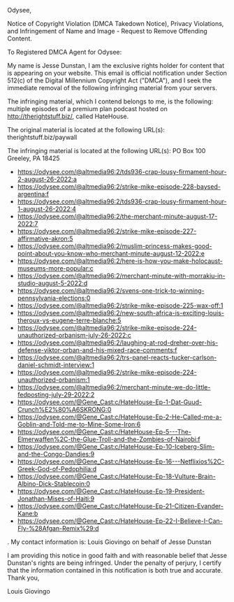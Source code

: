Odysee,

Notice of Copyright Violation (DMCA Takedown Notice), Privacy Violations, and Infringement of Name and Image - Request to Remove Offending Content.

To Registered DMCA Agent for Odysee:

My name is Jesse Dunstan, I am the exclusive rights holder for content that is appearing on your website. This email is official notification under Section 512(c) of the Digital Millennium Copyright Act ("DMCA"), and I seek the immediate removal of the following infringing material from your servers.

The infringing material, which I contend belongs to me, is the following:
multiple episodes of a premium plan podcast hosted on http://therightstuff.biz/, called HateHouse.

The original material is located at the following URL(s): therightstuff.biz/paywall

The infringing material is located at the following URL(s): PO Box 100 Greeley, PA 18425

-  https://odysee.com/@altmedia96:2/tds936-crap-lousy-firmament-hour-2-august-26-2022:a
- https://odysee.com/@altmedia96:2/strike-mike-episode-228-baysed-argentina:f
- https://odysee.com/@altmedia96:2/tds936-crap-lousy-firmament-hour-1-august-26-2022:4
- https://odysee.com/@altmedia96:2/the-merchant-minute-august-17-2022:7
- https://odysee.com/@altmedia96:2/strike-mike-episode-227-affirmative-akron:5
- https://odysee.com/@altmedia96:2/muslim-princess-makes-good-point-about-you-know-who-merchant-minute-august-12-2022:e
- https://odysee.com/@altmedia96:2/here-is-how-you-make-holocaust-museums-more-popular:c
- https://odysee.com/@altmedia96:2/merchant-minute-with-morrakiu-in-studio-august-5-2022:d
- https://odysee.com/@altmedia96:2/svens-one-trick-to-winning-pennsylvania-elections:0
- https://odysee.com/@altmedia96:2/strike-mike-episode-225-wax-off:1
- https://odysee.com/@altmedia96:2/new-south-africa-is-exciting-louis-theroux-vs-eugene-terre-blanche:5
- https://odysee.com/@altmedia96:2/strike-mike-episode-224-unauthorized-orbanism-july-26-2022:c
- https://odysee.com/@altmedia96:2/laughing-at-rod-dreher-over-his-defense-viktor-orban-and-his-mixed-race-comments:f
- https://odysee.com/@altmedia96:2/trs-panel-reacts-tucker-carlson-daniel-schmidt-interview:1
- https://odysee.com/@altmedia96:2/strike-mike-episode-224-unauthorized-orbanism:1
- https://odysee.com/@altmedia96:2/merchant-minute-we-do-little-fedposting-july-29-2022:2 
- https://odysee.com/@Gene_Cast:c/HateHouse-Ep-1-Dat-Guud-Crunch%E2%80%A6SKRONG:0
- https://odysee.com/@Gene_Cast:c/HateHouse-Ep-2-He-Called-me-a-Goblin-and-Told-me-to-Mine-Some-Iron:6
- https://odysee.com/@Gene_Cast:c/HateHouse-Ep-5---The-Elmerwaffen%2C-the-Glue-Troll-and-the-Zombies-of-Nairobi:f
- https://odysee.com/@Gene_Cast:c/HateHouse-Ep-10-Iceberg-Slim-and-the-Congo-Dandies:9
- https://odysee.com/@Gene_Cast:c/HateHouse-Ep-16---Netflixios%2C-Greek-God-of-Pedophilia:d
- https://odysee.com/@Gene_Cast:c/HateHouse-Ep-18-Vulture-Brain-Albino-Dick-Stablecoin:0
- https://odysee.com/@Gene_Cast:c/HateHouse-Ep-19-President-Jonathan-Mises-of-Haiti:9
- https://odysee.com/@Gene_Cast:c/HateHouse-Ep-21-Citizen-Evander-Kane:b
- https://odysee.com/@Gene_Cast:c/HateHouse-Ep-22-I-Believe-I-Can-Fly-%28Afgan-Remix%29:d

. My contact information is:
Louis Giovingo on behalf of Jesse Dunstan

<personal information reducted>

I am providing this notice in good faith and with reasonable belief that Jesse Dunstan's rights are being infringed. Under the penalty of perjury, I certify that the information contained in this notification is both true and accurate. Thank you,

Louis Giovingo 

